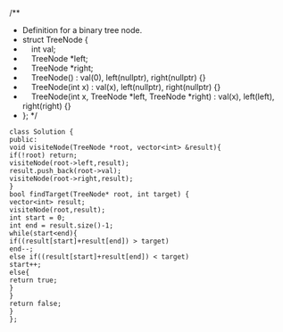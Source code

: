 /**
* Definition for a binary tree node.
* struct TreeNode {
*     int val;
*     TreeNode *left;
*     TreeNode *right;
*     TreeNode() : val(0), left(nullptr), right(nullptr) {}
*     TreeNode(int x) : val(x), left(nullptr), right(nullptr) {}
*     TreeNode(int x, TreeNode *left, TreeNode *right) : val(x), left(left), right(right) {}
* };
*/
```
class Solution {
public:
void visiteNode(TreeNode *root, vector<int> &result){
if(!root) return;
visiteNode(root->left,result);
result.push_back(root->val);
visiteNode(root->right,result);
}
bool findTarget(TreeNode* root, int target) {
vector<int> result;
visiteNode(root,result);
int start = 0;
int end = result.size()-1;
while(start<end){
if((result[start]+result[end]) > target)
end--;
else if((result[start]+result[end]) < target)
start++;
else{
return true;
}
}
return false;
}
};
```